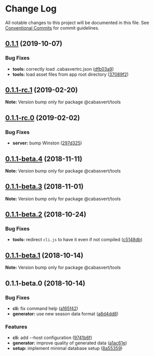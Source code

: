 # Change Log

All notable changes to this project will be documented in this file.
See [Conventional Commits](https://conventionalcommits.org) for commit guidelines.

## [0.1.1](https://github.com/cabasvert/cabasvert/compare/@cabasvert/tools@0.1.1-rc.1...@cabasvert/tools@0.1.1) (2019-10-07)


### Bug Fixes

* **tools:** correctly load .cabasvertrc.json ([dfb03a9](https://github.com/cabasvert/cabasvert/commit/dfb03a9))
* **tools:** load asset files from app root directory ([37089f2](https://github.com/cabasvert/cabasvert/commit/37089f2))





## [0.1.1-rc.1](https://github.com/cabasvert/cabasvert/compare/@cabasvert/tools@0.1.1-rc.0...@cabasvert/tools@0.1.1-rc.1) (2019-02-20)

**Note:** Version bump only for package @cabasvert/tools





## [0.1.1-rc.0](https://github.com/cabasvert/cabasvert/compare/@cabasvert/tools@0.1.1-beta.4...@cabasvert/tools@0.1.1-rc.0) (2019-02-02)


### Bug Fixes

* **server:** bump Winston ([297d325](https://github.com/cabasvert/cabasvert/commit/297d325))





## [0.1.1-beta.4](https://github.com/cabasvert/cabasvert/compare/@cabasvert/tools@0.1.1-beta.3...@cabasvert/tools@0.1.1-beta.4) (2018-11-11)

**Note:** Version bump only for package @cabasvert/tools





## [0.1.1-beta.3](https://github.com/cabasvert/cabasvert/compare/@cabasvert/tools@0.1.1-beta.2...@cabasvert/tools@0.1.1-beta.3) (2018-11-01)

**Note:** Version bump only for package @cabasvert/tools





## [0.1.1-beta.2](https://github.com/cabasvert/cabasvert/compare/@cabasvert/tools@0.1.1-beta.1...@cabasvert/tools@0.1.1-beta.2) (2018-10-24)


### Bug Fixes

* **tools:** redirect `cli.js` to have it even if not compiled ([c5148db](https://github.com/cabasvert/cabasvert/commit/c5148db))





## [0.1.1-beta.1](https://github.com/cabasvert/cabasvert/compare/@cabasvert/tools@0.1.1-beta.0...@cabasvert/tools@0.1.1-beta.1) (2018-10-14)

**Note:** Version bump only for package @cabasvert/tools





## 0.1.1-beta.0 (2018-10-14)


### Bug Fixes

* **cli:** fix command help ([a165f42](https://github.com/cabasvert/cabasvert/commit/a165f42))
* **generator:** use new season data format ([a8d4dd8](https://github.com/cabasvert/cabasvert/commit/a8d4dd8))


### Features

* **cli:** add --host configuration ([9741b6f](https://github.com/cabasvert/cabasvert/commit/9741b6f))
* **generator:** improve quality of generated data ([a1ac61e](https://github.com/cabasvert/cabasvert/commit/a1ac61e))
* **setup:** implement minimal database setup ([8a55359](https://github.com/cabasvert/cabasvert/commit/8a55359))

